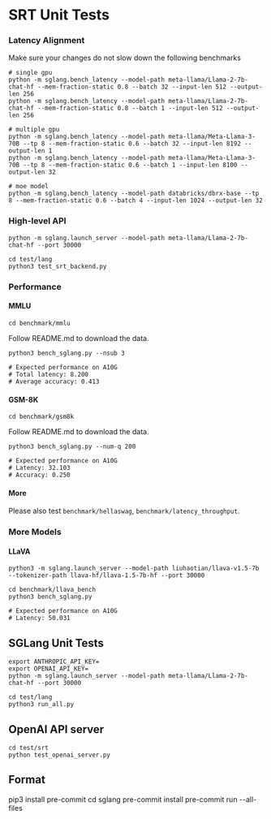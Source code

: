 # SRT Unit Tests

### Latency Alignment
Make sure your changes do not slow down the following benchmarks
```
# single gpu
python -m sglang.bench_latency --model-path meta-llama/Llama-2-7b-chat-hf --mem-fraction-static 0.8 --batch 32 --input-len 512 --output-len 256
python -m sglang.bench_latency --model-path meta-llama/Llama-2-7b-chat-hf --mem-fraction-static 0.8 --batch 1 --input-len 512 --output-len 256

# multiple gpu
python -m sglang.bench_latency --model-path meta-llama/Meta-Llama-3-70B --tp 8 --mem-fraction-static 0.6 --batch 32 --input-len 8192 --output-len 1
python -m sglang.bench_latency --model-path meta-llama/Meta-Llama-3-70B --tp 8 --mem-fraction-static 0.6 --batch 1 --input-len 8100 --output-len 32

# moe model
python -m sglang.bench_latency --model-path databricks/dbrx-base --tp 8 --mem-fraction-static 0.6 --batch 4 --input-len 1024 --output-len 32
```

### High-level API

```
python -m sglang.launch_server --model-path meta-llama/Llama-2-7b-chat-hf --port 30000
```

```
cd test/lang
python3 test_srt_backend.py
```

### Performance

#### MMLU
```
cd benchmark/mmlu
```
Follow README.md to download the data.

```
python3 bench_sglang.py --nsub 3

# Expected performance on A10G
# Total latency: 8.200
# Average accuracy: 0.413
```

#### GSM-8K
```
cd benchmark/gsm8k
```
Follow README.md to download the data.

```
python3 bench_sglang.py --num-q 200

# Expected performance on A10G
# Latency: 32.103
# Accuracy: 0.250
```

#### More
Please also test `benchmark/hellaswag`, `benchmark/latency_throughput`.

### More Models

#### LLaVA

```
python3 -m sglang.launch_server --model-path liuhaotian/llava-v1.5-7b --tokenizer-path llava-hf/llava-1.5-7b-hf --port 30000
```

```
cd benchmark/llava_bench
python3 bench_sglang.py

# Expected performance on A10G
# Latency: 50.031
```

## SGLang Unit Tests
```
export ANTHROPIC_API_KEY=
export OPENAI_API_KEY=
python -m sglang.launch_server --model-path meta-llama/Llama-2-7b-chat-hf --port 30000
```

```
cd test/lang
python3 run_all.py
```

## OpenAI API server
```
cd test/srt
python test_openai_server.py
```

## Format
pip3 install pre-commit
cd sglang
pre-commit install
pre-commit run --all-files